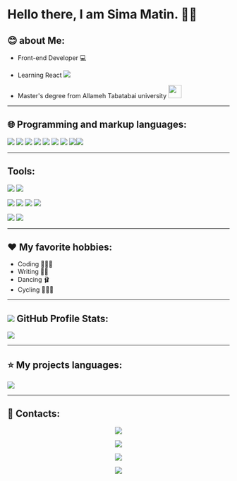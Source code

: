 # Hello there, I am Sima Matin. 🙋‍♀️

## 😊 about Me:

- Front-end Developer 💻

- Learning React ![](https://img.shields.io/badge/React_Native-20232A?style=for-the-badge&logo=react&logoColor=61DAFB)

- Master's degree from Allameh Tabatabai university <img src="https://github.com/simamatin/simamatin/blob/main/1636796188-atu-logo.jpg?raw=true" width="30px"/>

---


## 🌐 Programming and markup languages:


![](https://img.shields.io/badge/HTML5-E34F26?style=for-the-badge&logo=html5&logoColor=white) ![](https://img.shields.io/badge/CSS3-1572B6?style=for-the-badge&logo=css3&logoColor=white) ![](https://img.shields.io/badge/Sass-CC6699?style=for-the-badge&logo=sass&logoColor=white) ![](	https://img.shields.io/badge/Tailwind_CSS-38B2AC?style=for-the-badge&logo=tailwind-css&logoColor=white) ![](	https://img.shields.io/badge/Bootstrap-563D7C?style=for-the-badge&logo=bootstrap&logoColor=white) ![](https://img.shields.io/badge/GIT-E44C30?style=for-the-badge&logo=git&logoColor=white) ![](	https://img.shields.io/badge/GitHub-100000?style=for-the-badge&logo=github&logoColor=white) ![](https://img.shields.io/badge/JavaScript-323330?style=for-the-badge&logo=javascript&logoColor=F7DF1E)![](https://img.shields.io/badge/npm-CB3837?style=for-the-badge&logo=npm&logoColor=white)

---


## Tools:


![](https://img.shields.io/badge/Adobe%20Photoshop-31A8FF?style=for-the-badge&logo=Adobe%20Photoshop&logoColor=black) ![](https://img.shields.io/badge/Adobe%20Illustrator-FF9A00?style=for-the-badge&logo=adobe%20illustrator&logoColor=white)


![](https://img.shields.io/badge/Microsoft_PowerPoint-B7472A?style=for-the-badge&logo=microsoft-powerpoint&logoColor=white) ![](https://img.shields.io/badge/Microsoft_Word-2B579A?style=for-the-badge&logo=microsoft-word&logoColor=white) ![](https://img.shields.io/badge/Microsoft_Excel-217346?style=for-the-badge&logo=microsoft-excel&logoColor=white) ![](https://img.shields.io/badge/Microsoft_Access-A4373A?style=for-the-badge&logo=microsoft-access&logoColor=white)

 ![](http://img.shields.io/badge/-PHPStorm-181717?style=for-the-badge&logo=phpstorm&logoColor=white) ![](	https://img.shields.io/badge/Visual_Studio_Code-0078D4?style=for-the-badge&logo=visual%20studio%20code&logoColor=white)

 
---


## ❤️ My favorite hobbies:

- Coding 👩🏾‍💻
- Writing ✍🏾
- Dancing 🩰
- Cycling 🚴🏾‍♀️
 
---


## <img src="https://github.com/simamatin/simamatin/blob/main/icons8-github-30.png?raw=true" /> GitHub Profile Stats:
<a href="https://github.com/simamatin">
<img src="https://github-readme-stats.vercel.app/api?username=simamatin&show_icons=true&theme=tokyonight" />
</a>

---


## ⭐ My projects languages:

<img src="https://github-readme-stats.vercel.app/api/top-langs/?username=simamatin" />

---


## 📧 Contacts:

<p align="center">
  <a href="https://simamatin.dev@gmail.com">
  <img src="https://img.shields.io/badge/Email:-simamatin.dev@gmail.com-5c85cb?style=flat&logo=gmail">
  </a> 
</p>

<p align="center">
  <a href="https://linkedin/Sima Matin/">
  <img src="https://img.shields.io/badge/Linkedin-Sima Matin-blue?style=flat&logo=linkedin">
  </a> 
</p>

<p align="center">
  <a href="https://instagram.com/simamatin/">
  <img src="https://img.shields.io/badge/Instagram-@simamatin-red?style=flat&logo=instagram">
  </a> 
</p>

<p align="center">
  <a href="https://t.me/Sima/">
  <img src="https://img.shields.io/badge/Telegram-@SimaMatin-blue?style=flat&logo=telegram">
  </a> 
</p>


